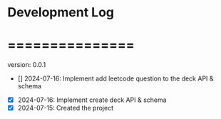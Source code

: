 # Development Log
# ===============



version: 0.0.1
- [] 2024-07-16: Implement add leetcode question to the deck API & schema
- [x] 2024-07-16: Implement create deck API & schema  
- [x] 2024-07-15: Created the project
